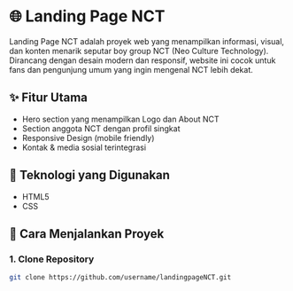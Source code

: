 # 🌐 Landing Page NCT

Landing Page NCT adalah proyek web yang menampilkan informasi, visual, dan konten menarik seputar boy group NCT (Neo Culture Technology). Dirancang dengan desain modern dan responsif, website ini cocok untuk fans dan pengunjung umum yang ingin mengenal NCT lebih dekat.


## ✨ Fitur Utama

- Hero section yang menampilkan Logo dan About NCT
- Section anggota NCT dengan profil singkat
- Responsive Design (mobile friendly)
- Kontak & media sosial terintegrasi

## 🔧 Teknologi yang Digunakan

- HTML5
- CSS

## 🚀 Cara Menjalankan Proyek

### 1. Clone Repository
```bash
git clone https://github.com/username/landingpageNCT.git
